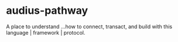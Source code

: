 # audius-pathway
A place to understand ...how to connect, transact, and build with this language | framework | protocol.
